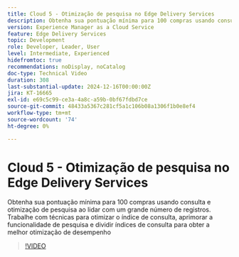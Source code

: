 ```yaml
---
title: Cloud 5 - Otimização de pesquisa no Edge Delivery Services
description: Obtenha sua pontuação mínima para 100 compras usando consulta e otimização de pesquisa ao lidar com um grande número de registros.
version: Experience Manager as a Cloud Service
feature: Edge Delivery Services
topic: Development
role: Developer, Leader, User
level: Intermediate, Experienced
hidefromtoc: true
recommendations: noDisplay, noCatalog
doc-type: Technical Video
duration: 308
last-substantial-update: 2024-12-16T00:00:00Z
jira: KT-16665
exl-id: e69c5c99-ce3a-4a8c-a59b-0bf67fdbd7ce
source-git-commit: 48433a5367c281cf5a1c106b08a1306f1b0e8ef4
workflow-type: tm+mt
source-wordcount: '74'
ht-degree: 0%

---
```


# Cloud 5 - Otimização de pesquisa no Edge Delivery Services

Obtenha sua pontuação mínima para 100 compras usando consulta e otimização de pesquisa ao lidar com um grande número de registros. Trabalhe com técnicas para otimizar o índice de consulta, aprimorar a funcionalidade de pesquisa e dividir índices de consulta para obter a melhor otimização de desempenho

>[!VIDEO](https://video.tv.adobe.com/v/3440983/?learn=on&enablevpops&captions=por_br)
